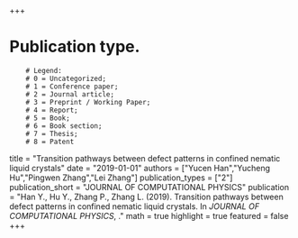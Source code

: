 +++
# Publication type.
        # Legend: 
        # 0 = Uncategorized; 
        # 1 = Conference paper; 
        # 2 = Journal article;
        # 3 = Preprint / Working Paper; 
        # 4 = Report; 
        # 5 = Book; 
        # 6 = Book section;
        # 7 = Thesis; 
        # 8 = Patent
title = "Transition pathways between defect patterns in confined nematic liquid crystals"
date = "2019-01-01"
authors = ["Yucen Han","Yucheng Hu","Pingwen Zhang","Lei Zhang"]
publication_types = ["2"]
publication_short = "JOURNAL OF COMPUTATIONAL PHYSICS"
publication = "Han Y., Hu Y., Zhang P., Zhang L. (2019). Transition pathways between defect patterns in confined nematic liquid crystals. In _JOURNAL OF COMPUTATIONAL PHYSICS_, ."
math = true
highlight = true
featured = false
+++